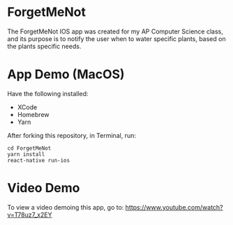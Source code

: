 # ForgetMeNot

The ForgetMeNot IOS app was created for my AP Computer Science class, and its purpose is to notify the user when to water specific plants, 
based on the plants specific needs.

# App Demo (MacOS)

Have the following installed:
* XCode
* Homebrew
* Yarn

After forking this repository, in Terminal, run:

<pre><code>cd ForgetMeNot
yarn install
react-native run-ios
</code></pre>

# Video Demo

To view a video demoing this app, go to:
https://www.youtube.com/watch?v=T78uz7_x2EY 
